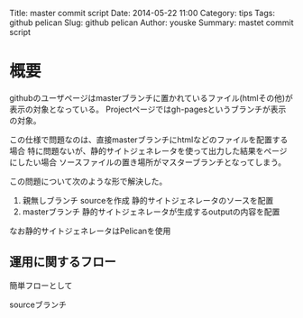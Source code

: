Title: master commit script
Date: 2014-05-22 11:00
Category: tips
Tags: github pelican
Slug: github pelican
Author: youske
Summary: mastet commit script

# 概要
githubのユーザページはmasterブランチに置かれているファイル(htmlその他)が
表示の対象となっている。
Projectページではgh-pagesというブランチが表示の対象。

この仕様で問題なのは、直接masterブランチにhtmlなどのファイルを配置する場合
特に問題ないが、静的サイトジェネレータを使って出力した結果をページにしたい場合
ソースファイルの置き場所がマスターブランチとなってしまう。

この問題について次のような形で解決した。

1. 親無しブランチ sourceを作成 静的サイトジェネレータのソースを配置
2. masterブランチ 静的サイトジェネレータが生成するoutputの内容を配置

なお静的サイトジェネレータはPelicanを使用

## 運用に関するフロー
簡単フローとして

sourceブランチ



